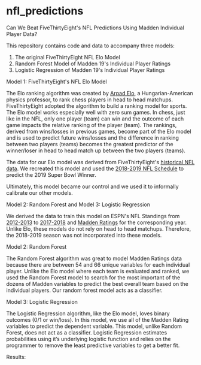 # nfl_predictions

Can We Beat FiveThirtyEight's NFL Predictions Using Madden Individual Player Data?

This repository contains code and data to accompany three models: 
  1. The original FiveThirtyEight NFL Elo Model
  2. Random Forest Model of Madden 19's Individual Player Ratings 
  3. Logistic Regression of Madden 19's Individual Player Ratings
  
  
Model 1: FiveThirtyEight's NFL Elo Model

The Elo ranking algorithm was created by [Arpad Elo](https://en.wikipedia.org/wiki/Arpad_Elo), a Hungarian-American physics professor, to rank chess players in head to head matchups. FiveThirtyEight adopted the algorithm to build a ranking model for sports. The Elo model works especially well with zero sum games. In chess, just like in the NFL, only one player (team) can win and the outcome of each game impacts the relative ranking of the player (team). The rankings, derived from wins/losses in previous games, become part of the Elo model and is used to predict future wins/losses and the difference in ranking between two players (teams) becomes the greatest predictor of the winner/loser in head to head match up between the two players (teams). 
  
The data for our Elo model was derived from FiveThirtyEight's [historical NFL data](https://github.com/fivethirtyeight/nfl-elo-game/tree/master/data). We recreated this model and used the [2018-2019 NFL Schedule](https://www.pro-football-reference.com/years/2018/games.htm) to predict the 2019 Super Bowl Winner. 

Ultimately, this model became our control and we used it to informally calibrate our other models.


Model 2: Random Forest  and  Model 3: Logistic Regression 

We derived the data to train this model on ESPN's NFL Standings from [2012-2013](http://www.espn.com/nfl/standings/_/season/2013) to [2017-2018](http://www.espn.com/nfl/standings/_/season/2018) and [Madden Ratings](https://maddenratings.weebly.com/madden-nfl-19.html) for the corresponding year. Unlike Elo, these models do not rely on head to head matchups. Therefore, the 2018-2019 season was not incorporated into these models. 

Model 2: Random Forest

The Random Forest algorithm was great to model Madden Ratings data because there are between 54 and 66 unique variables for each individual player. Unlike the Elo model where each team is evaluated and ranked, we used the Random Forest model to search for the most important of the dozens of Madden variables to predict the best overall team based on the individual players. Our random forest model acts as a classifier. 


Model 3: Logistic Regression 

The Logistic Regression algorithm, like the Elo model, loves binary outcomes (0/1 or win/loss). In this model, we use all of the Madden Rating variables to predict the dependent variable. This model, unlike Random Forest, does not act as a classifier. Logistic Regression estimates probabilities using it’s underlying logistic function and relies on the programmer to remove the least predictive variables to get a better fit. 


Results:





  
  
  
